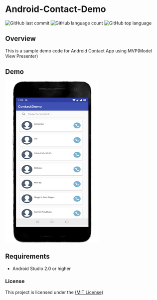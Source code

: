 # Android-Contact-Demo
<p>     <img alt="GitHub last commit" src="https://img.shields.io/github/last-commit/Deeptiman/Android-Contact-Demo">  <img alt="GitHub language count" src="https://img.shields.io/github/languages/count/Deeptiman/Android-Contact-Demo"> <img alt="GitHub top language" src="https://img.shields.io/github/languages/top/Deeptiman/Android-Contact-Demo"></p>

## Overview

This is a sample demo code for Android Contact App using MVP(Model View Presenter)

## Demo
<img src="/Screenshots/export_phone_contact.png" width="300"/>


## Requirements
- Android Studio 2.0 or higher

### License
This project is licensed under the [(MIT License)](https://github.com/Deeptiman/Android-Contact-Demo/blob/master/LICENSE)
